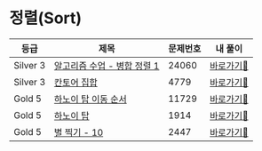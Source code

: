 <h1>정렬(Sort)</h1>

| 등급 | 제목                | 문제번호 | 내 풀이                                                                                       |
|------|-------------------|------|------------------------------------------------------------------------------------------|
| Silver 3 | [알고리즘 수업 - 병합 정렬 1](https://www.acmicpc.net/problem/24060)              | 24060 | [바로가기💨](https://github.com/linma21/Algorithm/tree/main/%EC%9C%A0%ED%98%95%EB%B3%84%20%EB%B6%84%EB%A5%98/Recursion/problems/24060)  |
| Silver 3 | [칸토어 집합](https://www.acmicpc.net/problem/4779)              | 4779 | [바로가기💨](https://github.com/linma21/Algorithm/tree/main/%EC%9C%A0%ED%98%95%EB%B3%84%20%EB%B6%84%EB%A5%98/Recursion/problems/4779)  |
| Gold 5 | [하노이 탑 이동 순서](https://www.acmicpc.net/problem/11729)              | 11729 | [바로가기💨](https://github.com/linma21/Algorithm/tree/main/%EC%9C%A0%ED%98%95%EB%B3%84%20%EB%B6%84%EB%A5%98/Recursion/problems/11729)  |
| Gold 5 | [하노이 탑](https://www.acmicpc.net/problem/1914)              | 1914 | [바로가기💨](https://github.com/linma21/Algorithm/tree/main/%EC%9C%A0%ED%98%95%EB%B3%84%20%EB%B6%84%EB%A5%98/Recursion/problems/1914)  |
| Gold 5 | [별 찍기 - 10](https://www.acmicpc.net/problem/2447)              | 2447 | [바로가기💨](https://github.com/linma21/Algorithm/tree/main/%EC%9C%A0%ED%98%95%EB%B3%84%20%EB%B6%84%EB%A5%98/Recursion/problems/2447)  |
